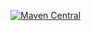 [![Maven Central](https://maven-badges.herokuapp.com/maven-central/io.github.marmer.testutils/hamcrest-matcher-generator-core/badge.svg)](https://maven-badges.herokuapp.com/maven-central/io.github.marmer.testutils/hamcrest-matcher-generator-core)